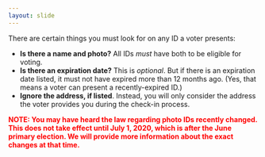 ```yaml
---
layout: slide
---
```


There are certain things you must look for on any ID a voter presents:

- **Is there a name and photo?** All IDs *must* have both to be eligible for voting.
- **Is there an expiration date?** This is *optional*. But if there is an expiration date listed, it must not have expired more than 12 months ago. (Yes, that means a voter can present a recently-expired ID.)
- **Ignore the address, if listed**. Instead, you will only consider the address the voter provides you during the check-in process.

<span style="color:red;"><strong>NOTE: You may have heard the law regarding photo IDs recently changed. This does not take effect until July 1, 2020, which is after the June primary election. We will provide more information about the exact changes at that time.</strong></span>

